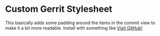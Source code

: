 # Custom Gerrit Stylesheet

This basically adds some padding around the items in the commit view to make it
a bit more readable. Install with something like [Visit GitHub!](https://chrome.google.com/webstore/detail/stylebot/oiaejidbmkiecgbjeifoejpgmdaleoha?hl=en)

